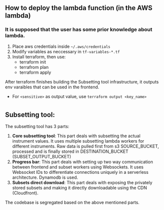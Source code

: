 ## How to deploy the lambda function (in the AWS lambda)
### It is supposed that the user has some prior knowledge about lambda.

1. Place aws credentials inside `~/.aws/credentials`
2. Modify variables as neccessary in `tf-variables-*.tf`
3. Install terraform, then use:
   - terraform init
   - terrafrom plan
   - terraform apply

After terraform finishes building the Subsetting tool infrastructure, it outputs env varaibles that can be used in the frontend.
   - For `<sensitive>` as output value, use `terraform output <key_name>`


#
## Subsetting tool:

The subsetting tool has 3 parts:
1. <b>Core subsetting tool</b>: This part deals with subsetting the actual instrument values. It uses multiple subsetting lambda workers for different instruments. Raw data is pulled first from s3 SOURCE_BUCKET, processed and is finally stored in DESTINATION_BUCKET (SUBSET_OUTPUT_BUCKET)
2. <b>Progress bar</b>: This part deals with setting up two way communication between frontend and subset workers using Websockets. It uses Websocket IDs to differentiate connections uniquely in a serverless architecture. Dynamodb is used.
3. <b>Subsets direct download</b>: This part deals with exposing the privately stored subsets and making it directly downloadable using the CDN (Cloudfront).

The codebase is segregated based on the above mentioned parts.